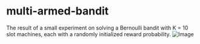 # multi-armed-bandit
The result of a small experiment on solving a Bernoulli bandit with K = 10 slot machines, each with a randomly initialized reward probability.
![Image](https://github.com/user-attachments/assets/8e2dd25c-8dba-454f-9f12-484cd4bd064b)
